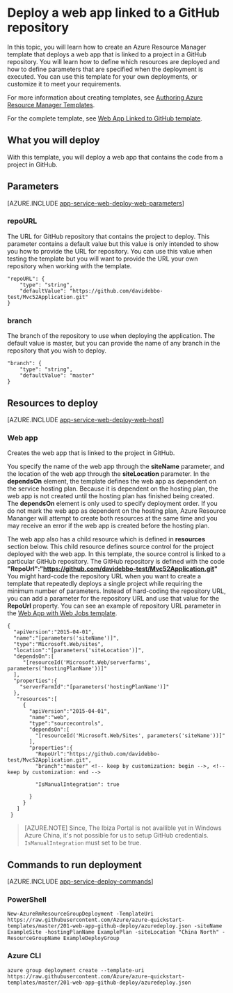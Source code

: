 <properties 
	pageTitle="Deploy a web app that is linked to a GitHub repository" 
	description="Use an Azure Resource Manager template to deploy a web app that contains a project from a GitHub repository." 
	services="app-service" 
	documentationCenter="" 
	authors="tfitzmac" 
	manager="wpickett" 
	editor="jimbe"/>

<tags
	ms.service="app-service"
	ms.date="12/16/2015"
	wacn.date=""/>

# Deploy a web app linked to a GitHub repository

In this topic, you will learn how to create an Azure Resource Manager template that deploys a web app that is linked to a project in a GitHub repository. You will learn how to define which resources are deployed and 
how to define parameters that are specified when the deployment is executed. You can use this template for your own deployments, or customize it to meet your requirements.

For more information about creating templates, see [Authoring Azure Resource Manager Templates](/documentation/articles/resource-group-authoring-templates).

For the complete template, see [Web App Linked to GitHub template](https://github.com/Azure/azure-quickstart-templates/blob/master/201-web-app-github-deploy/azuredeploy.json).

<!-- deleted by customization
[AZURE.INCLUDE [app-service-web-to-api-and-mobile](../includes/app-service-web-to-api-and-mobile.md)] 

-->
## What you will deploy

With this template, you will deploy a web app that contains the code from a project in GitHub.
<!-- deleted by customization

To run the deployment automatically, click the following button:

[![Deploy to Azure](./media/app-service-web-arm-from-github-provision/deploybutton.png)](https://manage.windowsazure.cn/#create/Microsoft.Template/uri/https%3A%2F%2Fraw.githubusercontent.com%2FAzure%2Fazure-quickstart-templates%2Fmaster%2F201-web-app-github-deploy%2Fazuredeploy.json)
-->

## Parameters

[AZURE.INCLUDE [app-service-web-deploy-web-parameters](../includes/app-service-web-deploy-web-parameters.md)]

### repoURL

The URL for GitHub repository that contains the project to deploy. This parameter contains a default value but this value is only intended to show you how to provide the URL for repository. You can use this value when testing the template but you will want to provide the URL your own repository when working with the template.

    "repoURL": {
        "type": "string",
        "defaultValue": "https://github.com/davidebbo-test/Mvc52Application.git"
    }

### branch

The branch of the repository to use when deploying the application. The default value is master, but you can provide the name of any branch in the repository that you wish to deploy.

    "branch": {
        "type": "string",
        "defaultValue": "master"
    }
    
## Resources to deploy

[AZURE.INCLUDE [app-service-web-deploy-web-host](../includes/app-service-web-deploy-web-host.md)]

### Web app

Creates the web app that is linked to the project in GitHub. 

You specify the name of the web app through the **siteName** parameter, and the location of the web app through the **siteLocation** parameter. In the **dependsOn** element, the template defines the web app 
as dependent on the service hosting plan. Because it is dependent on the hosting plan, the web app is not created until the hosting plan has finished being created. The **dependsOn** element is only used to specify deployment 
order. If you do not mark the web app as dependent on the hosting plan, Azure Resource Mananger will attempt to create both resources at the same time and you may receive an error if the web app is created before the hosting 
plan.

The web app also has a child resource which is defined in **resources** section below. This child resource defines source control for the project deployed with the web app. In this template, the source control 
is linked to a particular GitHub repository. The GitHub repository is defined with the code **"RepoUrl":"https://github.com/davidebbo-test/Mvc52Application.git"** You might hard-code the repository URL when you want to create a template that repeatedly deploys a single project while requiring the minimum number of parameters.
Instead of hard-coding the repository URL, you can add a parameter for the repository URL and use that value for the **RepoUrl** property. You can see an example of repository URL parameter in the 
[Web App with Web Jobs template](/documentation/articles/app-service-web-deploy-web-app-with-webjobs).

    {
      "apiVersion":"2015-04-01",
      "name":"[parameters('siteName')]",
      "type":"Microsoft.Web/sites",
      "location":"[parameters('siteLocation')]",
      "dependsOn":[
         "[resourceId('Microsoft.Web/serverfarms', parameters('hostingPlanName'))]"
      ],
      "properties":{
        "serverFarmId":"[parameters('hostingPlanName')]"
      },
       "resources":[
         {
           "apiVersion":"2015-04-01",
           "name":"web",
           "type":"sourcecontrols",
           "dependsOn":[
             "[resourceId('Microsoft.Web/Sites', parameters('siteName'))]"
           ],
           "properties":{
             "RepoUrl":"https://github.com/davidebbo-test/Mvc52Application.git",
             "branch":"master" <!-- keep by customization: begin -->, <!-- keep by customization: end -->
<!-- keep by customization: begin -->
			 "IsManualIntegration": true
<!-- keep by customization: end -->
           }
         }
       ]
     }
<!-- keep by customization: begin -->

>[AZURE.NOTE] Since, The Ibiza Portal is not availible yet in Windows Azure China, it's not possible for us to setup GitHub credentials. `IsManualIntegration` must set to be true.
<!-- keep by customization: end -->

## Commands to run deployment

[AZURE.INCLUDE [app-service-deploy-commands](../includes/app-service-deploy-commands.md)]

### PowerShell

    New-AzureRmResourceGroupDeployment -TemplateUri https://raw.githubusercontent.com/Azure/azure-quickstart-templates/master/201-web-app-github-deploy/azuredeploy.json -siteName ExampleSite -hostingPlanName ExamplePlan -siteLocation "China North" -ResourceGroupName ExampleDeployGroup

### Azure CLI

    azure group deployment create --template-uri https://raw.githubusercontent.com/Azure/azure-quickstart-templates/master/201-web-app-github-deploy/azuredeploy.json


 
